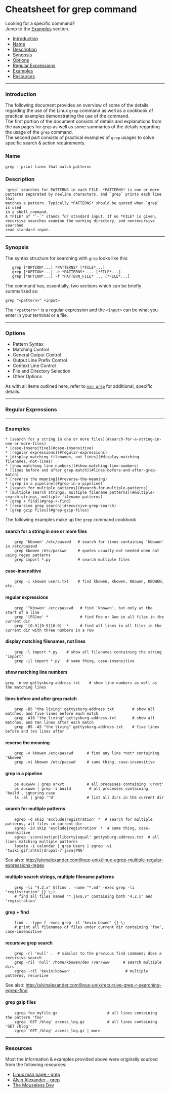 # Cheatsheet for grep command

Looking for a specific command?  
Jump to the [Examples](#examples) section.


  * [Introduction](#introduction)
  * [Name](#name)
  * [Description](#description)
  * [Synopsis](#synopsis)
  * [Options](#options)
  * [Regular Expressions](#regular-expressions)
  * [Examples](#examples)
  * [Resources](#resources)

---

### Introduction

The following document provides an overview of some of the details regarding the use of the Linux `grep` command as well as a cookbook of practical examples demonstrating the use of the command.  
The first portion of the document consists of details and explanations from the `man` pages for `grep` as well as some summaries of the details regarding the usage of the `grep` command.  
The second part consists of practical examples of `grep` usages to solve specific search & action requirements.


### Name

    grep - print lines that match patterns

### Description
    
    `grep` searches for PATTERNS in each FILE. *PATTERNS* is one or more
    patterns separated by newline characters, and `grep` prints each line that
    matches a pattern. Typically *PATTERNS* should be quoted when `grep` is used
    in a shell command.  
    A *FILE* of "`-`" stands for standard input. If no *FILE* is given,
    recursive searches examine the working directory, and nonrecursive searched
    read standard input.

---

### Synopsis

The syntax structure for searching with `grep` looks like this:
    
       grep [*OPTION*...] *PATTERNS* [*FILE*...]
       grep [*OPTION*...] -e *PATTERNS* ... [*FILE*...]
       grep [*OPTION*...] -f *PATTERN_FILE* ... [*FILE*...]    
    
The command has, essentially, two sections which can be briefly summarized as:

    grep "<pattern>" <input>

The `"<pattern>"` is a regular expression and the `<input>` can be what you
enter in your terminal or a file.    

---

### Options
  - Pattern Syntax
  - Matching Control
  - General Output Control
  - Output Line Prefix Control
  - Context Line Control
  - File and Directory Selection
  - Other Options
  

As with all items outlined here, refer to [`man grep`](https://manned.org/grep) for additional, specific details.

---

### Regular Expressions

---

### Examples

    * [search for a string in one or more files](#search-for-a-string-in-one-or-more-files)
    * [case-insensitive](#case-insensitive)
    * [regular expressions](#regular-expressions)
    * [display matching filenames, not lines](#display-matching-filenames,-not-lines)
    * [show matching line numbers](#show-matching-line-numbers)
    * [lines before and after grep match](#lines-before-and-after-grep-match)
    * [reverse the meaning](#reverse-the-meaning)
    * [grep in a pipeline](#grep-in-a-pipeline)
    * [search for multiple patterns](#search-for-multiple-patterns)
    * [multiple search strings, multiple filename patterns](#multiple-search-strings,-multiple-filename-patterns)
    * [grep + find](#grep-+-find)
    * [recursive grep search](#recursive-grep-search)
    * [grep gzip files](#grep-gzip-files)

The following examples make up the `grep` command cookbook

#### search for a string in one or more files
 
```
    grep 'kbowen' /etc/passwd   # search for lines containing 'kbowen' in /etc/passwd
    grep kbowen /etc/passwd     # quotes usually not needed when not using regex patterns
    grep import *.py            # search multiple files
```

#### case-insensitive
 
```
    grep -i kbowen users.txt    # find kbowen, Kbowen, KBowen, KBOWEN, etc.
```

#### regular expressions
 
```
    grep '^kbowen' /etc/passwd   # find 'kbowen', but only at the start of a line
    grep '[FG]oo' *              # find Foo or Goo in all files in the current dir
    grep '[0-9][0-9][0-9]' *     # find all lines in all files in the current dir with three numbers in a row
```

#### display matching filenames, not lines
 
```
    grep -l import *.py    # show all filenames containing the string 'import'
    grep -il import *.py   # same thing, case-insensitive
```

#### show matching line numbers
 
    grep -n we gettysburg-address.txt    # show line numbers as well as the matching lines

#### lines before and after grep match
 
```
    grep -B5 "the living" gettysburg-address.txt        # show all matches, and five lines before each match
    grep -A10 "the living" gettysburg-address.txt       # show all matches, and ten lines after each match
    grep -B5 -A5 "the living" gettysburg-address.txt    # five lines before and ten lines after
```

#### reverse the meaning
 
```
    grep -v kbowen /etc/passwd      # find any line *not* containing 'kbowen'
    grep -vi kbowen /etc/passwd     # same thing, case-insensitive
```

#### grep in a pipeline
 
```
    ps auxwww | grep urxvt          # all processes containing 'urxvt'
    ps auxwww | grep -i build        # all processes containing 'build', ignoring case
    ls -al | grep '^d'              # list all dirs in the current dir
```

#### search for multiple patterns
 
```
    egrep -d skip 'exclude|registration' *  # search for multiple patterns, all files in current dir
    egrep -id skip 'exclude|registration' *  # same thing, case-insensitive
    egrep 'score|nation|liberty|equal' gettysburg-address.txt  # all lines matching multiple patterns
    locate -i calendar | grep Users | egrep -vi 'twiki|gif|shtml|drupal-7|java|PNG' 
```

See also:   http://alvinalexander.com/linux-unix/linux-egrep-multiple-regular-expressions-regex

#### multiple search strings, multiple filename patterns
 
```
    grep -li "4.2.x" $(find . -name "*.md" -exec grep -li "regitstration" {} \;) 
    # find all files named "*.java,v" containing both '4.2.x' and 'registration'
```                                            

#### grep + find
 
```
    find . -type f -exec grep -il 'kevin.bowen' {} \;
    # print all filenames of files under current dir containing 'foo', case-insensitive
```

#### recursive grep search
 
```
    grep -rl 'null' .  # similar to the previous find command; does a recursive search
    grep -ril 'null' /home/kbowen/dev /var/www      # search multiple dirs
    egrep -ril 'kevin|kbowen' .                      # multiple patterns, recursive
```
See also:  http://alvinalexander.com/linux-unix/recursive-grep-r-searching-egrep-find 

#### grep gzip files
 
```
    zgrep foo myfile.gz                      # all lines containing the pattern 'foo'
    zgrep 'GET /blog' access_log.gz          # all lines containing 'GET /blog'
    zgrep 'GET /blog' access_log.gz | more  
```

---

### Resources

Most the information & examples provided above were originally sourced from the following resources:

  - [Linux man page - grep](https://manned.org/grep)
  - [Alvin Alexander - grep](https://alvinalexander.com/blog/post/linux-unix/find-files-containing-two-or-more-regular-expressions/)
  - [The Mouseless Dev](https://themouseless.dev/posts/grep-basics-mouseless/)
